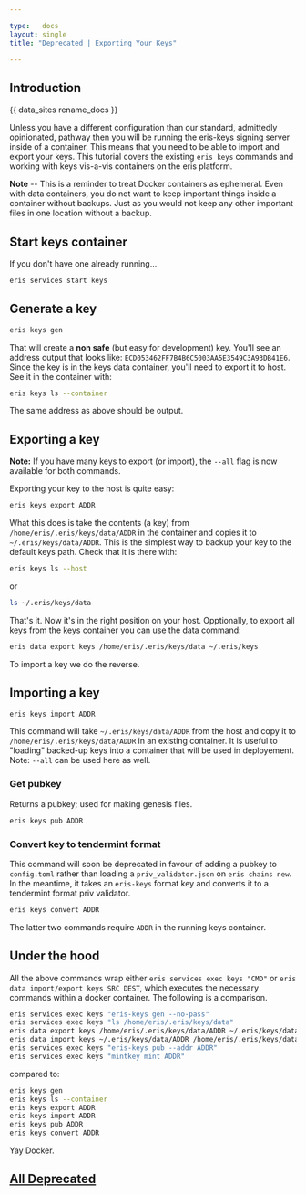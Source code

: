```yaml
---

type:   docs
layout: single
title: "Deprecated | Exporting Your Keys"

---
```


## Introduction

<div class="note">
{{ data_sites rename_docs }}
</div>

Unless you have a different configuration than our standard, admittedly opinionated, pathway then you will be running the eris-keys signing server inside of a container. This means that you need to be able to import and export your keys. This tutorial covers the existing `eris keys` commands and working with keys vis-a-vis containers on the eris platform.

**Note** -- This is a reminder to treat Docker containers as ephemeral. Even with data containers, you do not want to keep important things inside a container without backups. Just as you would not keep any other important files in one location without a backup.

## Start keys container

If you don't have one already running...

```bash
eris services start keys
```

## Generate a key

```bash
eris keys gen
```

That will create a **non safe** (but easy for development) key. You'll see an address output that looks like: `ECD053462FF7B4B6C5003AA5E3549C3A93DB41E6`. Since the key is in the keys data container, you'll need to export it to host. See it in the container with:

```bash
eris keys ls --container
```

The same address as above should be output.

## Exporting a key

**Note:** If you have many keys to export (or import), the `--all` flag is now available for both commands.

Exporting your key to the host is quite easy:

```bash
eris keys export ADDR
```

What this does is take the contents (a key) from `/home/eris/.eris/keys/data/ADDR` in the container and copies it to `~/.eris/keys/data/ADDR`. This is the simplest way to backup your key to the default keys path. Check that it is there with:

```bash
eris keys ls --host
```
or

```bash
ls ~/.eris/keys/data
```
That's it. Now it's in the right position on your host. Opptionally, to export all keys from the keys container you can use the data command:

```bash
eris data export keys /home/eris/.eris/keys/data ~/.eris/keys
```

To import a key we do the reverse.

## Importing a key

```bash
eris keys import ADDR
```

This command will take `~/.eris/keys/data/ADDR` from the host and copy it to `/home/eris/.eris/keys/data/ADDR` in an existing container. It is useful to "loading" backed-up keys into a container that will be used in deployement. Note: `--all` can be used here as well.

### Get pubkey

Returns a pubkey; used for making genesis files.

```bash
eris keys pub ADDR
```

### Convert key to tendermint format

This command will soon be deprecated in favour of adding a pubkey to `config.toml` rather than loading a `priv_validator.json` on `eris chains new`. In the meantime, it takes an `eris-keys` format key and converts it to a tendermint format priv validator.

```bash
eris keys convert ADDR
```

The latter two commands require `ADDR` in the running keys container.

## Under the hood
All the above commands wrap either `eris services exec keys "CMD"` or `eris data import/export keys SRC DEST`, which executes the necessary commands within a docker container. The following is a comparison.

```bash
eris services exec keys "eris-keys gen --no-pass"
eris services exec keys "ls /home/eris/.eris/keys/data"
eris data export keys /home/eris/.eris/keys/data/ADDR ~/.eris/keys/data/ADDR
eris data import keys ~/.eris/keys/data/ADDR /home/eris/.eris/keys/data/ADDR
eris services exec keys "eris-keys pub --addr ADDR"
eris services exec keys "mintkey mint ADDR"
```
compared to:

```bash
eris keys gen
eris keys ls --container
eris keys export ADDR
eris keys import ADDR
eris keys pub ADDR
eris keys convert ADDR
```

Yay Docker.


## [<i class="fa fa-chevron-circle-left" aria-hidden="true"></i> All Deprecated](/docs/deprecated/)

